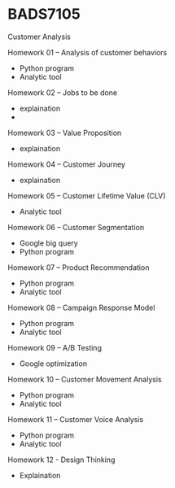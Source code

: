 # BADS7105
Customer Analysis

Homework 01 – Analysis of customer behaviors
- Python program
- Analytic tool

Homework 02 – Jobs to be done
- explaination
-
Homework 03 – Value Proposition
- explaination

Homework 04 – Customer Journey
- explaination

Homework 05 – Customer Lifetime Value (CLV)
- Analytic tool

Homework 06 – Customer Segmentation
- Google big query
- Python program

Homework 07 – Product Recommendation
- Python program
- Analytic tool

Homework 08 – Campaign Response Model
- Python program
- Analytic tool

Homework 09 – A/B Testing
- Google optimization

Homework 10 – Customer Movement Analysis
- Python program 
- Analytic tool

Homework 11 – Customer Voice Analysis 
- Python program
- Analytic tool

Homework 12 - Design Thinking
- Explaination
